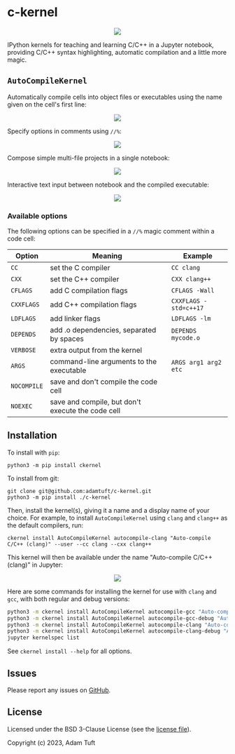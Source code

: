 # c-kernel

<p align="center">
<a href="https://pypi.org/project/ckernel/"><img src="https://badgen.net/pypi/v/ckernel"></a>
</p>

IPython kernels for teaching and learning C/C++ in a Jupyter notebook, providing
C/C++ syntax highlighting, automatic compilation and a little more magic.

## `AutoCompileKernel`

Automatically compile cells into object files or executables using the name
given on the cell's first line:

<p align="center">
<img src="img/demo-3.png">
</p>

Specify options in comments using `//%`:

<p align="center">
<img src="img/demo-4.png">
</p>

Compose simple multi-file projects in a single notebook:

<p align="center">
<img src="img/demo-5.png">
</p>

Interactive text input between notebook and the compiled executable:

<p align="center">
<img src="img/demo-6.png">
</p>

### Available options

The following options can be specified in a `//%` magic comment within a code cell:

| Option      | Meaning                                           | Example               |
| ----------- | ------------------------------------------------- | --------------------- |
| `CC`        | set the C compiler                                | `CC clang`            |
| `CXX`       | set the C++ compiler                              | `CXX clang++`         |
| `CFLAGS`    | add C compilation flags                           | `CFLAGS -Wall`        |
| `CXXFLAGS`  | add C++ compilation flags                         | `CXXFLAGS -std=c++17` |
| `LDFLAGS`   | add linker flags                                  | `LDFLAGS -lm`         |
| `DEPENDS`   | add .o dependencies, separated by spaces          | `DEPENDS mycode.o`    |
| `VERBOSE`   | extra output from the kernel                      |                       |
| `ARGS`      | command-line arguments to the executable          | `ARGS arg1 arg2 etc`  |
| `NOCOMPILE` | save and don't compile the code cell              |                       |
| `NOEXEC`    | save and compile, but don't execute the code cell |                       |

## Installation

To install with `pip`:

```
python3 -m pip install ckernel
```

To install from git:

```
git clone git@github.com:adamtuft/c-kernel.git
python3 -m pip install ./c-kernel
```

Then, install the kernel(s), giving it a name and a display name of your choice.
For example, to install `AutoCompileKernel` using `clang` and `clang++` as the
default compilers, run:

```
ckernel install AutoCompileKernel autocompile-clang "Auto-compile C/C++ (clang)" --user --cc clang --cxx clang++
```

This kernel will then be available under the name "Auto-compile C/C++ (clang)"
in Jupyter:

<p align="center">
<img src="img/demo-2.png">
</p>

Here are some commands for installing the kernel for use with `clang` and `gcc`, with both regular and debug versions:

```bash
python3 -m ckernel install AutoCompileKernel autocompile-gcc "Auto-compile C/C++ (gcc)" --user --cc gcc --cxx g++
python3 -m ckernel install AutoCompileKernel autocompile-gcc-debug "Auto-compile C/C++ (gcc) (debug)" --user --debug --cc gcc --cxx g++
python3 -m ckernel install AutoCompileKernel autocompile-clang "Auto-compile C/C++ (clang)" --user --cc clang --cxx clang++
python3 -m ckernel install AutoCompileKernel autocompile-clang-debug "Auto-compile C/C++ (clang) (debug)" --user --debug --cc clang --cxx clang++
jupyter kernelspec list
```

See `ckernel install --help` for all options.

## Issues

Please report any issues on [GitHub](https://github.com/adamtuft/c-kernel/issues).

## License

Licensed under the BSD 3-Clause License (see the [license file](LICENSE)).

Copyright (c) 2023, Adam Tuft
